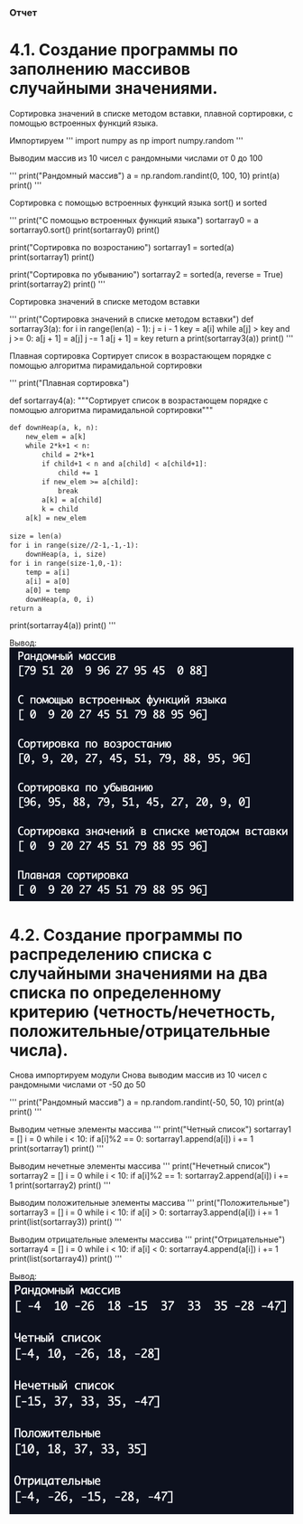 ### Отчет 

# 4.1. Создание программы по заполнению массивов случайными значениями. 
Сортировка значений в списке методом вставки, плавной сортировки, с помощью встроенных функций языка.

Импортируем 
'''
import numpy as np
import numpy.random
'''
 
Выводим массив из 10 чисел с рандомными числами от 0 до 100 

'''
print("Рандомный массив")
a = np.random.randint(0, 100, 10)
print(a)
print()
'''

Сортировка с помощью встроенных функций языка 
sort() и sorted

'''
print("С помощью встроенных функций языка")
sortarray0 = a
sortarray0.sort()
print(sortarray0)
print()

print("Сортировка по возростанию")
sortarray1 = sorted(a)
print(sortarray1)
print()

print("Сортировка по убыванию")
sortarray2 = sorted(a, reverse = True)
print(sortarray2)
print()
'''

Сортировка значений в списке методом вставки

'''
print("Сортировка значений в списке методом вставки")
def sortarray3(a):
	for i in range(len(a) - 1):
		j = i - 1 
		key = a[i]
		while a[j] > key and j >= 0:
			a[j + 1] = a[j]
			j -= 1
		a[j + 1] = key
	return a
print(sortarray3(a))
print()
'''


Плавная сортировка
Сортирует список в возрастающем порядке с помощью алгоритма пирамидальной сортировки

'''
print("Плавная сортировка")

def sortarray4(a):
    """Сортирует список в возрастающем порядке с помощью алгоритма пирамидальной сортировки"""
  
    def downHeap(a, k, n):
        new_elem = a[k]
        while 2*k+1 < n:
            child = 2*k+1
            if child+1 < n and a[child] < a[child+1]:
                child += 1
            if new_elem >= a[child]:
                break
            a[k] = a[child]
            k = child
        a[k] = new_elem
  
    size = len(a)
    for i in range(size//2-1,-1,-1):
        downHeap(a, i, size)
    for i in range(size-1,0,-1):
        temp = a[i]
        a[i] = a[0]
        a[0] = temp
        downHeap(a, 0, i)
    return a

print(sortarray4(a))
print()
'''

Вывод: 
![Скрин 1](https://github.com/python-advance/sem5-collections-Bolzuka/blob/master/CP/4.1.png "Скрин 0")







# 4.2. Создание программы по распределению списка с случайными значениями на два списка по определенному критерию (четность/нечетность, положительные/отрицательные числа).

Снова импортируем модули
Снова выводим массив из 10 чисел с рандомными числами от -50 до 50 

'''
print("Рандомный массив")
a = np.random.randint(-50, 50, 10)
print(a)
print()
'''


Выводим четные элементы массива
'''
print("Четный список")
sortarray1 = []
i = 0
while i < 10:
	if a[i]%2 == 0:
		sortarray1.append(a[i])
	i += 1
print(sortarray1)
print()
'''

Выводим нечетные элементы массива
'''
print("Нечетный список")
sortarray2 = []
i = 0
while i < 10:
	if a[i]%2 == 1:
		sortarray2.append(a[i])
	i += 1
print(sortarray2)
print()
'''

Выводим положительные элементы массива
'''
print("Положительные")
sortarray3 = []
i = 0
while i < 10:
	if a[i] > 0:
		sortarray3.append(a[i])
	i += 1
print(list(sortarray3))
print()
'''

Выводим отрицательные элементы массива
'''
print("Отрицательные")
sortarray4 = []
i = 0
while i < 10:
	if a[i] < 0:
		sortarray4.append(a[i])
	i += 1
print(list(sortarray4))
print()
'''

Вывод: 
![Скрин 2](https://github.com/python-advance/sem5-collections-Bolzuka/blob/master/CP/4.2.png "Скрин 1")

